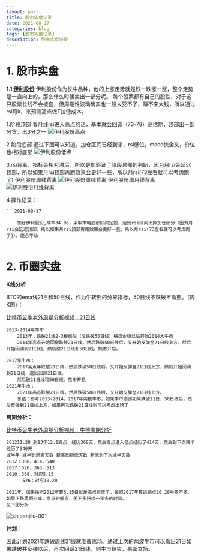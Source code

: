 ```yaml
---
layout: post
title: 股市实盘记录
date: 2021-08-17
categories: blog
tags: [股市实盘记录]
description: 股市实盘记录
---
```


# 1. 股市实盘 #

**1.1 [伊利股份][600887]**
  伊利股份作为长牛品种，他的上涨走势就是跌一跌涨一涨，整个走势是一直向上的，那么什么时候卖出一部分呢。
  每个股票都有自己的股性，对于这只股票长线不会被套，但周期性波动确实也一般人受不了，赚不来大钱，所以通过rsi月k，来预测高点做T拉低成本。

  1.阶段顶部
  看月线rsi进入高点的话，基本就会回调（73-78）高估期，顶部出一部分货，出3分之一
  ![伊利股份高点][600887-001]

  2.阶段底部
  通过下图可以知道，加仓区间已经到来，rsi低位，macd快金叉，价位也相对底部
  ![伊利股份低点][600887-002]
  
  3.rsi背离，指标会相对滞后，所以更加验证了阶段顶部的判断，因为月rsi会延迟顶部，所以如果月rsi顶部再跑效果会更好一些，所以月rsi(73左右就可以考虑跑了)
  伊利股份周线背离
  ![伊利股份周线背离][600887-003]
  伊利股份周月线背离
  ![伊利股份月线背离][600887-004]

   4.操作记录：
   
    ```2021-08-17

        加仓伊利股份,成本34.86，采取策略底部区间定投，达到rsi区间出掉加仓部分（因为月rsi会延迟顶部，所以如果月rsi顶部再跑效果会更好一些，所以月rsi(73左右就可以考虑跑了)），底仓不动
    ```

# 2. 币圈实盘 #

**K线分析**

BTC的ema线21日和50日线，作为牛转熊的分界指标，50日线不跌破不看熊。（周K图）：

[比特币公牛老外周期分析视频：21日线](https://www.youtube.com/watch?v=dJSvEvCsyTw&list=PLwDgXWGx8yomhmN8_N7UT_9uDIe4ZpPaV&index=1&t=616s)

    2013-2014年牛市：
        2013年：跌破21线2-3根线后（没跌破50日线）横盘企稳以后开始2014大牛市
        2014年高点开始回撤跌破21日线，然后跌破50日线后，又开始反弹至21日线上方，然后开始回调到21日线，然后破21日线和50日线。熊市开启。

    2017年牛市：
        2017高点年跌破21日线，然后跌破50日线后，又开始反弹至21日线上方，然后开始回调到21日线，返回回踩21日线。
        然后破21日线和50日线。熊市开启
    2021年牛市：
        2021年高点跌破21日线，然后跌破50日线后，又开始反弹至21日线上方。
        总结：参考2013-2014，2017年两拨牛市，如果牛市顶部如果跌破21日、50日线后，然后反弹到21日线上方，如果再次跌破21日线则可以考虑出场了

**周期分析：**

[比特币公牛老外周期分析视频：牛熊周期分析](https://www.youtube.com/watch?v=DfQfYTcx6hQ&list=PLwDgXWGx8yomhmN8_N7UT_9uDIe4ZpPaV&index=3&t=48s)

    201211.28 到13年12.1高点，经历368天，然后高点进入低点经历了414天，然后到下次减半经历了540天
    减半年 减半到新高天数 新高到新低天数 新低到下次减半天数
    2012：368，414，540
    2017：526，363，513
    2010：368：对应5.15
          526：对应10.20
         
    2021年，如果按照2012年算5.15日就是高点得走了，按照2017年算逃跑点10.20号差不多。
    如果下跌周期形成，高点到低点，差不多持续一年多的时间。
    见下图分析：
![shipanjilu-001][shipanjilu-001]


**计划**：

因此计划2021年跌破周线21线就准备离场。通过上次的两波牛市可以看出21日如果跌破并反弹以后，再次回踩21日线，则牛市结束，果断立场。





[600887]: https://cn.tradingview.com/chart/VcKE8GBT/?symbol=COINBASE%3ABTCUSD 
[600887-001]: https://siweiwo.top/resource/investment/other/600887-001.png
[600887-002]: https://siweiwo.top/resource/investment/other/600887-002.png
[600887-003]: https://siweiwo.top/resource/investment/other/600887-003.png
[600887-004]: https://siweiwo.top/resource/investment/other/600887-004.png
[shipanjilu-001]: https://siweiwo.top/resource/investment/other/shipanjilu-001.png

